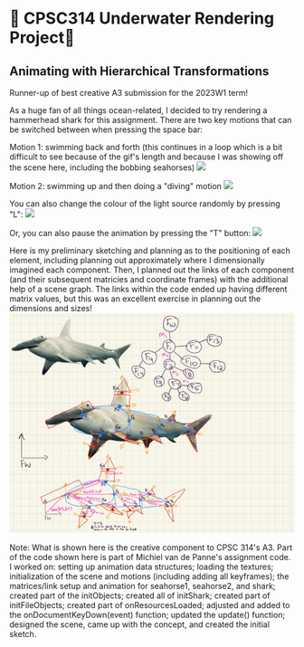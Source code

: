 # 🦈 CPSC314 Underwater Rendering Project🦈
## Animating with Hierarchical Transformations
Runner-up of best creative A3 submission for the 2023W1 term!

As a huge fan of all things ocean-related, I decided to try rendering a hammerhead shark for this assignment. There are two key motions that can be switched between when pressing the space bar:

Motion 1: swimming back and forth (this continues in a loop which is a bit difficult to see because of the gif's length and because I was showing off the scene here, including the bobbing seahorses)
![](https://github.com/CloudyPhia/CPSC314-Rendering-Project/blob/main/gifs/sharkvideo1.gif)

Motion 2: swimming up and then doing a "diving" motion
![](https://github.com/CloudyPhia/CPSC314-Rendering-Project/blob/main/gifs/sharkvideo2.gif)

You can also change the colour of the light source randomly by pressing "L":
![](https://github.com/CloudyPhia/CPSC314-Rendering-Project/blob/main/gifs/sharkvideo3.gif)

Or, you can also pause the animation by pressing the "T" button:
![](https://github.com/CloudyPhia/CPSC314-Rendering-Project/blob/main/gifs/sharkvideo4.gif)

Here is my preliminary sketching and planning as to the positioning of each element, including planning out approximately where I dimensionally imagined each component. Then, I planned out the links of each component (and their subsequent matricies and coordinate frames) with the additional help of a scene graph. The links within the code ended up having different matrix values, but this was an excellent exercise in planning out the dimensions and sizes!
![](https://github.com/CloudyPhia/CPSC314-Rendering-Project/blob/main/sketch.jpg)

Note: What is shown here is the creative component to CPSC 314's A3. Part of the code shown here is part of Michiel van de Panne's assignment code. I worked on: setting up animation data structures; loading the textures; initialization of the scene and motions (including adding all keyframes); the matrices/link setup and animation for seahorse1, seahorse2, and shark; created part of the initObjects; created all of initShark; created part of initFileObjects; created part of onResourcesLoaded; adjusted and added to the onDocumentKeyDown(event) function; updated the update() function; designed the scene, came up with the concept, and created the initial sketch. 
